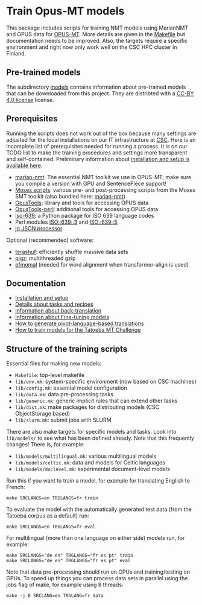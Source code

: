 # Train Opus-MT models

This package includes scripts for training NMT models using MarianNMT and OPUS data for [OPUS-MT](https://github.com/Helsinki-NLP/Opus-MT). More details are given in the [Makefile](Makefile) but documentation needs to be improved. Also, the targets require a specific environment and right now only work well on the CSC HPC cluster in Finland.


## Pre-trained models

The subdirectory [models](https://github.com/Helsinki-NLP/Opus-MT-train/tree/master/models) contains information about pre-trained models that can be downloaded from this project. They are distribted with a [CC-BY 4.0 license](https://creativecommons.org/licenses/by/4.0/) license.


## Prerequisites

Running the scripts does not work out of the box because many settings are adjusted for the local installations on our IT infrastructure at [CSC](https://docs.csc.fi/). Here is an incomplete list of prerequisites needed for running a process. It is on our TODO list to make the training procedures and settings more transparent and self-contained. Preliminary information about [installation and setup is available here](https://github.com/Helsinki-NLP/Opus-MT-train/tree/master/doc/Setup.md).

* [marian-nmt](https://github.com/marian-nmt/): The essential NMT toolkit we use in OPUS-MT; make sure you compile a version with GPU and SentencePiece support!
* [Moses scripts](https://github.com/moses-smt/mosesdecoder): various pre- and post-processing scripts from the Moses SMT toolkit (also bundled here: [marian-nmt](https://github.com/marian-nmt/moses-scripts))
* [OpusTools](https://pypi.org/project/opustools): library and tools for accessing OPUS data
* [OpusTools-perl](https://github.com/Helsinki-NLP/OpusTools-perl): additional tools for accessing OPUS data
* [iso-639](https://pypi.org/project/iso-639/): a Python package for ISO 639 language codes
* Perl modules [ISO::639::3](https://metacpan.org/pod/ISO::639::3) and [ISO::639::5](https://metacpan.org/pod/ISO::639::5)
* [jq JSON processor](https://stedolan.github.io/jq/)

Optional (recommended) software:

* [terashuf](https://github.com/alexandres/terashuf): efficiently shuffle massive data sets
* [pigz](https://zlib.net/pigz/): multithreaded gzip
* [efmomal](https://github.com/robertostling/eflomal) (needed for word alignment when transformer-align is used)


## Documentation

* [Installation and setup](https://github.com/Helsinki-NLP/Opus-MT-train/tree/master/doc/Setup.md)
* [Details about tasks and recipes](https://github.com/Helsinki-NLP/Opus-MT-train/tree/master/doc/README.md)
* [Information about back-translation](https://github.com/Helsinki-NLP/Opus-MT-train/tree/master/backtranslate/README.md)
* [Information about Fine-tuning models](https://github.com/Helsinki-NLP/OPUS-MT-train/blob/master/finetune/README.md)
* [How to generate pivot-language-based translations](https://github.com/Helsinki-NLP/OPUS-MT-train/blob/master/pivoting/README.md)
* [How to train models for the Tatoeba MT Challenge](https://github.com/Helsinki-NLP/Opus-MT-train/tree/master/doc/TatoebaChallenge.md)


## Structure of the training scripts

Essential files for making new models:

* `Makefile`: top-level makefile
* `lib/env.mk`: system-specific environment (now based on CSC machines)
* `lib/config.mk`: essential model configuration
* `lib/data.mk`: data pre-processing tasks
* `lib/generic.mk`: generic implicit rules that can extend other tasks
* `lib/dist.mk`: make packages for distributing models (CSC ObjectStorage based)
* `lib/slurm.mk`: submit jobs with SLURM

There are also make targets for specific models and tasks. Look into `lib/models/` to see what has been defined already. 
Note that this frequently changes! There is, for example:

* `lib/models/multilingual.mk`: various multilingual models
* `lib/models/celtic.mk`: data and models for Celtic languages
* `lib/models/doclevel.mk`: experimental document-level models


Run this if you want to train a model, for example for translating English to French:

```
make SRCLANGS=en TRGLANGS=fr train
```

To evaluate the model with the automatically generated test data (from the Tatoeba corpus as a default) run:

```
make SRCLANGS=en TRGLANGS=fr eval
```

For multilingual (more than one language on either side) models run, for example:

```
make SRCLANGS="de en" TRGLANGS="fr es pt" train
make SRCLANGS="de en" TRGLANGS="fr es pt" eval
```

Note that data pre-processing should run on CPUs and training/testing on GPUs. To speed up things you can process data sets in parallel using the jobs flag of make, for example using 8 threads:

```
make -j 8 SRCLANG=en TRGLANG=fr data
```



